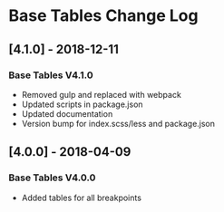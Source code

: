 # Base Tables Change Log

## [4.1.0] - 2018-12-11
### Base Tables V4.1.0
- Removed gulp and replaced with webpack
- Updated scripts in package.json
- Updated documentation
- Version bump for index.scss/less and package.json

## [4.0.0] - 2018-04-09
### Base Tables V4.0.0
- Added tables for all breakpoints
